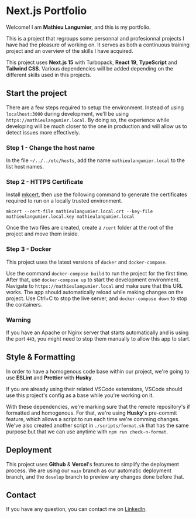 # Next.js Portfolio

Welcome! I am **Mathieu Langumier**, and this is my portfolio.

This is a project that regroups some personnal and profesionnal projects I have had the pleasure of working on. It serves as both a continuous training project and an overview of the skills I have acquired.

This project uses **Next.js 15** with Turbopack, **React 19**, **TypeScript** and **Tailwind CSS**. Various dependencies will be added depending on the different skills used in this projects.

## Start the project

There are a few steps required to setup the environment. Instead of using `localhost:3000` during development, we'll be using `https://mathieulangumier.local`. By doing so, the experience while developing will be much closer to the one in production and will allow us to detect issues more effectively.

### Step 1 - Change the host name

In the file `~/../../etc/hosts`, add the name `mathieulangumier.local` to the list host names.

### Step 2 - HTTPS Certificate

Install [mkcert](https://github.com/FiloSottile/mkcert), then use the following command to generate the certificates required to run on a locally trusted environment.

```cli
mkcert --cert-file mathieulangumier.local.crt --key-file mathieulangumier.local.key mathieulangumier.local
```

Once the two files are created, create a `/cert` folder at the root of the project and move them inside.

### Step 3 - Docker

This project uses the latest versions of `docker` and `docker-compose`.

Use the command `docker-compose build` to run the project for the first time. After that, use `docker-compose up` to start the development environment. Navigate to `https://mathieulangumier.local` and make sure that this URL works. The app should automatically reload while making changes on the project.
Use Ctrl+C to stop the live server, and `docker-compose down` to stop the containers.

### Warning

If you have an Apache or Nginx server that starts automatically and is using the port `443`, you might need to stop them manually to allow this app to start.

## Style & Formatting

In order to have a homogenous code base within our project, we're going to use **ESLint** and **Prettier** with **Husky**.

If you are already using their related VSCode extensions, VSCode should use this project's config as a base while you're working on it.

With these dependencies, we're marking sure that the remote repository's if formatted and homogenous. For that, we're using **Husky**'s pre-commit feature, which allows a script to run each time we're comming changes. We've also created another script in `./scripts/format.sh` that has the same purpose but that we can use anytime with `npm run check-n-format`.

## Deployment

This project uses **Github** & **Vercel**'s features to simplify the deployment process. We are using our `main` branch as our automatic deployment branch, and the `develop` branch to preview any changes done before that.

## Contact

If you have any question, you can contact me on [LinkedIn](https://www.linkedin.com/in/mathieu-langumier/).
